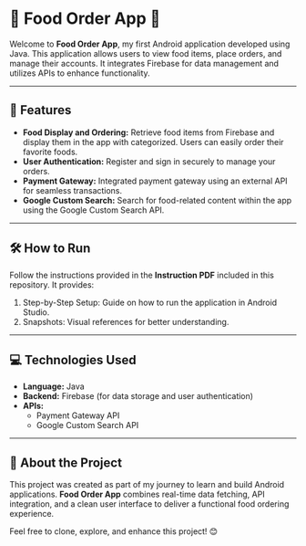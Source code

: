 <!DOCTYPE html>
<html lang="en">
<head>
    <meta charset="UTF-8">
    <meta name="viewport" content="width=device-width, initial-scale=1.0">
</head>
<body>
    <h1>🍔 Food Order App 📱</h1>
    <p>Welcome to <strong>Food Order App</strong>, my first Android application developed using Java. This application allows users to view food items, place orders, and manage their accounts. It integrates Firebase for data management and utilizes APIs to enhance functionality.</p>
    
   <hr>

   <h2>🚀 Features</h2>
    <ul>
        <li><strong>Food Display and Ordering:</strong> Retrieve food items from Firebase and display them in the app with categorized. Users can easily order their favorite foods.</li>
        <li><strong>User Authentication:</strong> Register and sign in securely to manage your orders.</li>
        <li><strong>Payment Gateway:</strong> Integrated payment gateway using an external API for seamless transactions.</li>
        <li><strong>Google Custom Search:</strong> Search for food-related content within the app using the Google Custom Search API.</li>
    </ul>
    
   <hr>

   <h2>🛠️ How to Run</h2>
    <p>Follow the instructions provided in the <strong>Instruction PDF</strong> included in this repository. It provides:</p>
    <ol>
        <li>Step-by-Step Setup: Guide on how to run the application in Android Studio.</li>
        <li>Snapshots: Visual references for better understanding.</li>
    </ol>

   <hr>

   <h2>💻 Technologies Used</h2>
    <ul>
        <li><strong>Language:</strong> Java</li>
        <li><strong>Backend:</strong> Firebase (for data storage and user authentication)</li>
        <li><strong>APIs:</strong>
            <ul>
                <li>Payment Gateway API</li>
                <li>Google Custom Search API</li>
            </ul>
        </li>
    </ul>

   <hr>

   <h2>🎯 About the Project</h2>
    <p>This project was created as part of my journey to learn and build Android applications. <strong>Food Order App</strong> combines real-time data fetching, API integration, and a clean user interface to deliver a functional food ordering experience.</p>

   <p>Feel free to clone, explore, and enhance this project! 😊</p>
</body>
</html>

